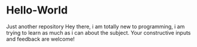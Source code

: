 # Hello-World
Just another repository
Hey there, i am totally new to programming, i am trying to learn as much as i can about the subject. Your constructive inputs and feedback are welcome!

